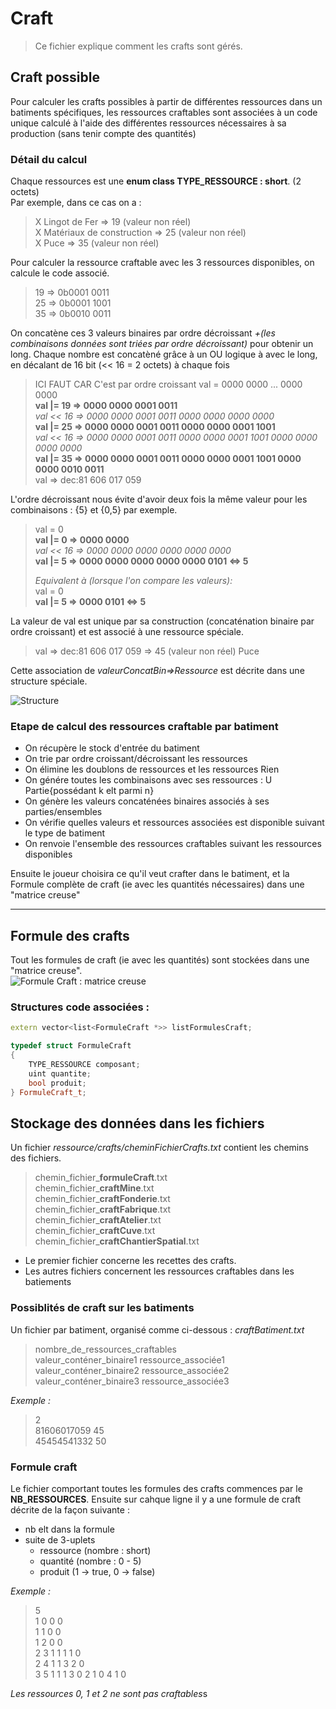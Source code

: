 # Craft
> Ce fichier explique comment les crafts sont gérés.

## Craft possible

Pour calculer les crafts possibles à partir de différentes ressources dans un batiments spécifiques, les ressources craftables sont associées à un code unique calculé à l'aide des différentes ressources nécessaires à sa production (sans tenir compte des quantités)  

### Détail du calcul 

Chaque ressources est une **enum class TYPE_RESSOURCE : short**. (2 octets)  
Par exemple, dans ce cas on a :  
> X Lingot de Fer             => 19 (valeur non réel)  
> X Matériaux de construction => 25 (valeur non réel)  
> X Puce                      => 35 (valeur non réel)  

Pour calculer la ressource craftable avec les 3 ressources disponibles, on calcule le code associé.
> 19 => 0b0001 0011  
> 25 => 0b0001 1001  
> 35 => 0b0010 0011  

On concatène ces 3 valeurs binaires par ordre décroissant *+(les combinaisons données sont triées par ordre décroissant)* pour obtenir un long. Chaque nombre est concatèné grâce à un OU logique à avec le long, en décalant de 16 bit (<< 16 = 2 octets) à chaque fois
> ICI FAUT CAR C'est par ordre croissant
> val = 0000 0000 ... 0000 0000  
> **val |= 19 => 0000 0000 0001 0011**  
> *val << 16 => 0000 0000 0001 0011 0000 0000 0000 0000*  
> **val |= 25 => 0000 0000 0001 0011 0000 0000 0001 1001**  
> *val << 16 => 0000 0000 0001 0011 0000 0000 0001 1001 0000 0000 0000 0000*  
> **val |= 35 => 0000 0000 0001 0011 0000 0000 0001 1001 0000 0000 0010 0011**  
> val => dec:81 606 017 059  

L'ordre décroissant nous évite d'avoir deux fois la même valeur pour les combinaisons : {5} et {0,5} par exemple.  
> val = 0  
> **val |= 0 => 0000 0000**  
> *val << 16 => 0000 0000 0000 0000 0000 0000*   
> **val |= 5 => 0000 0000 0000 0000 0000 0101 <=> 5**  
> 
> *Equivalent à (lorsque l'on compare les valeurs):*  
> val = 0  
> **val |= 5 => 0000 0101 <=> 5**  






La valeur de val est unique par sa construction (concaténation binaire par ordre croissant) et est associé à une ressource spéciale.
> val => dec:81 606 017 059 => 45 (valeur non réel) Puce

Cette association de *valeurConcatBin=>Ressource* est décrite dans une structure spéciale.

![Structure](structureDonnéeImage/CraftPossibleBatiment.png)

### Etape de calcul des ressources craftable par batiment

* On récupère le stock d'entrée du batiment
* On trie par ordre croissant/décroissant les ressources
* On élimine les doublons de ressources et les ressources Rien
* On génére toutes les combinaisons avec ses ressources : U Partie{possédant k elt parmi n}
* On génère les valeurs concaténées binaires associés à ses parties/ensembles
* On vérifie quelles valeurs et ressources associées est disponible suivant le type de batiment
* On renvoie l'ensemble des ressources craftables suivant les ressources disponibles

Ensuite le joueur choisira ce qu'il veut crafter dans le batiment, et la Formule complète de craft (ie avec les quantités nécessaires) dans une "matrice creuse"

---
## Formule des crafts

Tout les formules de craft (ie avec les quantités) sont stockées dans une "matrice creuse".  
![Formule Craft : matrice creuse](structureDonnéeImage/FormuleCraftRessource.png)

### Structures code associées : 
```cpp
extern vector<list<FormuleCraft *>> listFormulesCraft;
```

```cpp
typedef struct FormuleCraft
{
    TYPE_RESSOURCE composant;
    uint quantite;
    bool produit;
} FormuleCraft_t;
````
## Stockage des données dans les fichiers

Un fichier *ressource/crafts/cheminFichierCrafts.txt* contient les chemins des fichiers.

> chemin_fichier_**formuleCraft**.txt   
> chemin_fichier_**craftMine**.txt  
> chemin_fichier_**craftFonderie**.txt  
> chemin_fichier_**craftFabrique**.txt  
> chemin_fichier_**craftAtelier**.txt  
> chemin_fichier_**craftCuve**.txt  
> chemin_fichier_**craftChantierSpatial**.txt  
  
* Le premier fichier concerne les recettes des crafts.  
* Les autres fichiers concernent les ressources craftables dans les batiements

### Possiblités de craft sur les batiments

Un fichier par batiment, organisé comme ci-dessous : *craftBatiment.txt*  
>nombre_de_ressources_craftables  
> valeur_conténer_binaire1 ressource_associée1  
> valeur_conténer_binaire2 ressource_associée2  
> valeur_conténer_binaire3 ressource_associée3  
  
*Exemple :*  
>2   
>81606017059 45  
>45454541332 50  


### Formule craft

Le fichier comportant toutes les formules des crafts commences par le **NB_RESSOURCES**.
Ensuite sur cahque ligne il y a une formule de craft décrite de la façon suivante :
* nb elt dans la formule
* suite de 3-uplets
    * ressource (nombre : short)
    * quantité  (nombre : 0 - 5)
    * produit   (1 -> true, 0 -> false)

*Exemple :* 
> 5   
> 1  0 0 0    
> 1  1 0 0  
> 1  2 0 0  
> 2  3 1 1  1 1 0  
> 2  4 1 1  3 2 0  
> 3  5 1 1  1 3 0  2 1 0  4 1 0    

*Les ressources 0, 1 et 2 ne sont pas craftables*s

  